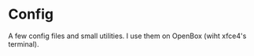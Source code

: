 Config
======
A few config files and small utilities. I use them on OpenBox (wiht xfce4's
terminal).

